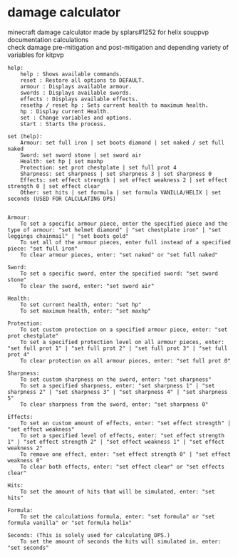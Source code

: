 # damage calculator
minecraft damage calculator made by splars#1252 for helix souppvp documentation calculations</br>
check damage pre-mitigation and post-mitigation and depending variety of variables for kitpvp

    help:
        help : Shows available commands.
        reset : Restore all options to DEFAULT.
        armour : Displays available armour.
        swords : Displays available swords.
        effects : Displays available effects.
        resethp / reset hp : Sets current health to maximum health.
        hp : Display current Health.
        set : Change variables and options.
        start : Starts the process.

    set (help):
        Armour: set full iron | set boots diamond | set naked / set full naked
        Sword: set sword stone | set sword air
        Health: set hp | set maxhp
        Protection: set prot chestplate | set full prot 4
        Sharpness: set sharpness | set sharpness 3 | set sharpness 0
        Effects: set effect strength | set effect weakness 2 | set effect strength 0 | set effect clear
        Other: set hits | set formula | set formula VANILLA/HELIX | set seconds (USED FOR CALCULATING DPS)


    Armour:
        To set a specific armour piece, enter the specified piece and the type of armour: "set helmet diamond" | "set chestplate iron" | "set leggings chainmail" | "set boots gold"
        To set all of the armour pieces, enter full instead of a specified piece: "set full iron"
        To clear armour pieces, enter: "set naked" or "set full naked"

    Sword:
        To set a specific sword, enter the specified sword: "set sword stone"
        To clear the sword, enter: "set sword air"

    Health:
        To set current health, enter: "set hp"
        To set maximum health, enter: "set maxhp"

    Protection:
        To set custom protection on a specified armour piece, enter: "set prot chestplate"
        To set a specified protection level on all armour pieces, enter: "set full prot 1" | "set full prot 2" | "set full prot 3" | "set full prot 4"
        To clear protection on all armour pieces, enter: "set full prot 0"

    Sharpness:
        To set custom sharpness on the sword, enter: "set sharpness"
        To set a specified sharpness, enter: "set sharpness 1" | "set sharpness 2" | "set sharpness 3" | "set sharpness 4" | "set sharpness 5"
        To clear sharpness from the sword, enter: "set sharpness 0"

    Effects:
        To set an custom amount of effects, enter: "set effect strength" | "set effect weakness"
        To set a specified level of effects, enter: "set effect strength 1" | "set effect strength 2" | "set effect weakness 1" | "set effect weakness 2"
        To remove one effect, enter: "set effect strength 0" | "set effect weakness 0"
        To clear both effects, enter: "set effect clear" or "set effects clear"

    Hits:
        To set the amount of hits that will be simulated, enter: "set hits"

    Formula:
        To set the calculations formula, enter: "set formula" or "set formula vanilla" or "set formula helix"

    Seconds: (This is solely used for calculating DPS.)
        To set the amount of seconds the hits will simulated in, enter: "set seconds"
